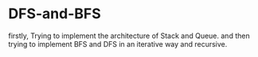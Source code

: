 # DFS-and-BFS
firstly, Trying to implement the architecture of Stack and Queue.
and then trying to implement BFS and DFS in an iterative way and recursive.
